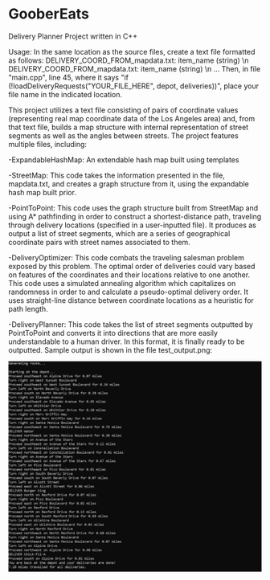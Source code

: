 # GooberEats
Delivery Planner Project written in C++

Usage: In the same location as the source files, create a text file formatted as follows:
          DELIVERY_COORD_FROM_mapdata.txt: item_name (string) \n
          DELIVERY_COORD_FROM_mapdata.txt: item_name (string) \n
          ...
       Then, in file "main.cpp", line 45, where it says "if (!loadDeliveryRequests("YOUR_FILE_HERE", depot, deliveries))", place your file name in the indicated
       location.

This project utilizes a text file consisting of pairs of coordinate values (representing real map coordinate data of the Los Angeles area) and, from that
text file, builds a map structure with internal representation of street segments as well as the angles between streets. The project features multiple files,
including:

  -ExpandableHashMap: An extendable hash map built using templates
  
  -StreetMap: 
      This code takes the information presented in the file, mapdata.txt, and creates a graph structure from it, using the expandable hash map
      built prior.
      
  -PointToPoint: 
      This code uses the graph structure built from StreetMap and using A* pathfinding in order to construct a shortest-distance path, traveling
      through delivery locations (specified in a user-inputted file). It produces as output a list of street segments, which are a series of geographical
      coordinate pairs with street names associated to them.
      
  -DeliveryOptimizer: 
      This code combats the traveling salesman problem exposed by this problem. The optimal order of deliveries could vary based on features of the
      coordinates and their locations relative to one another. This code uses a simulated annealing algorithm which capitalizes on randomness in order to
      and calculate a pseudo-optimal delivery order. It uses straight-line distance between coordinate locations as a heuristic for path length.
      
  -DeliveryPlanner:
      This code takes the list of street segments outputted by PointToPoint and converts it into directions that are more easily understandable to a human driver.
      In this format, it is finally ready to be outputted. Sample output is shown in the file test_output.png:
      

![Alt text](https://github.com/rshbabdulvahid/GooberEats/blob/master/test_output.PNG) 
